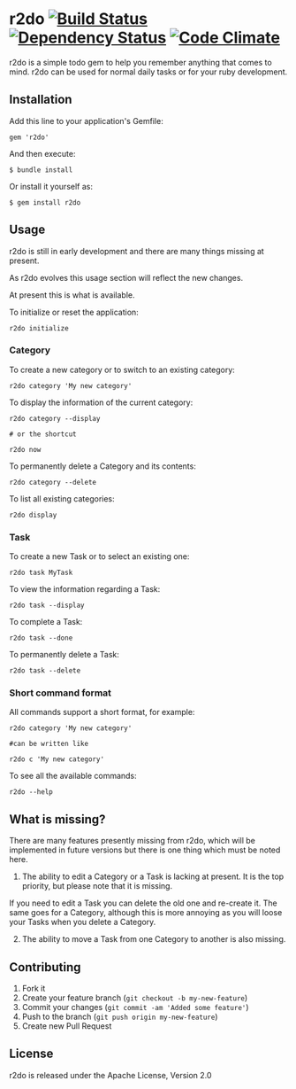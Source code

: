 # r2do [![Build Status](https://secure.travis-ci.org/cgiacomi/r2do.png?branch=master)](http://travis-ci.org/cgiacomi/r2do) [![Dependency Status](https://gemnasium.com/cgiacomi/r2do.png)](http://gemnasium.com/cgiacomi/r2do) [![Code Climate](https://codeclimate.com/badge.png)](https://codeclimate.com/github/cgiacomi/r2do)

r2do is a simple todo gem to help you remember anything that comes to mind. r2do can be used for normal daily tasks or for your ruby development.

## Installation

Add this line to your application's Gemfile:

    gem 'r2do'

And then execute:

    $ bundle install

Or install it yourself as:

    $ gem install r2do

## Usage

r2do is still in early development and there are many things missing at present.

As r2do evolves this usage section will reflect the new changes.

At present this is what is available.


To initialize or reset the application:

    r2do initialize


### Category

To create a new category or to switch to an existing category:

    r2do category 'My new category'

To display the information of the current category:

    r2do category --display

    # or the shortcut

    r2do now

To permanently delete a Category and its contents:

    r2do category --delete

To list all existing categories:

    r2do display


### Task

To create a new Task or to select an existing one:

    r2do task MyTask

To view the information regarding a Task:

    r2do task --display

To complete a Task:

    r2do task --done

To permanently delete a Task:

    r2do task --delete


### Short command format

All commands support a short format, for example:

    r2do category 'My new category'

    #can be written like

    r2do c 'My new category'

To see all the available commands:

    r2do --help


## What is missing?

There are many features presently missing from r2do, which will be implemented in future versions but there is one thing which must be noted here.

1) The ability to edit a Category or a Task is lacking at present. It is the top priority, but please note that it is missing.

If you need to edit a Task you can delete the old one and re-create it.
The same goes for a Category, although this is more annoying as you will loose your Tasks when you delete a Category.

2) The ability to move a Task from one Category to another is also missing.


## Contributing

1. Fork it
2. Create your feature branch (`git checkout -b my-new-feature`)
3. Commit your changes (`git commit -am 'Added some feature'`)
4. Push to the branch (`git push origin my-new-feature`)
5. Create new Pull Request

## License

r2do is released under the Apache License, Version 2.0
